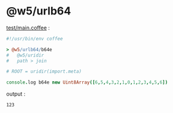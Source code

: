 [‼️]: ✏️README.mdt

# @w5/urlb64

[test/main.coffee](./test/main.coffee) :

```coffee
#!/usr/bin/env coffee

> @w5/urlb64/b64e
#   @w5/uridir
#   path > join

# ROOT = uridir(import.meta)

console.log b64e new Uint8Array([6,5,4,3,2,1,0,1,2,3,4,5,6])
```

output :

```
123
```
